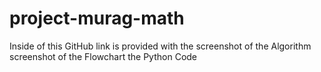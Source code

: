 # project-murag-math

Inside of this GitHub link is provided with the screenshot of the Algorithm
screenshot of the Flowchart
the Python Code

